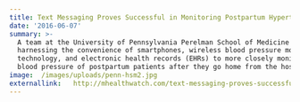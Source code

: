 ```yaml
---
title: Text Messaging Proves Successful in Monitoring Postpartum Hypertension
date: '2016-06-07'
summary: >-
  A team at the University of Pennsylvania Perelman School of Medicine is
  harnessing the convenience of smartphones, wireless blood pressure monitoring
  technology, and electronic health records (EHRs) to more closely monitor the
  blood pressure of postpartum patients after they go home from the hospital.
image:  /images/uploads/penn-hsm2.jpg
externallink:   http://mhealthwatch.com/text-messaging-proves-successful-in-monitoring-postpartum-hypertension-27277/
---
```


